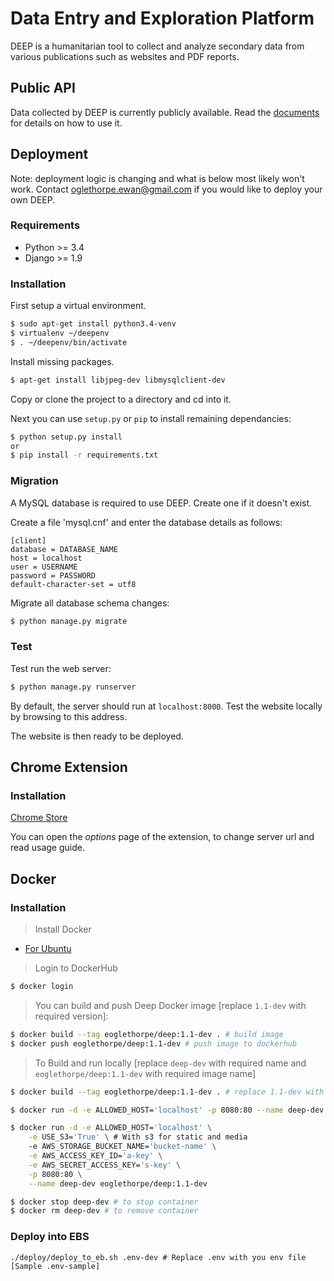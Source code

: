 # Data Entry and Exploration Platform

DEEP is a humanitarian tool to collect and analyze secondary data from various publications such as websites and PDF reports. 

## Public API

Data collected by DEEP is currently publicly available. Read the [documents](https://github.com/eoglethorpe/deep/blob/master/API.md) for details on how to use it.

## Deployment
Note: deployment logic is changing and what is below most likely won't work. Contact oglethorpe.ewan@gmail.com if you would like to deploy your own DEEP.


### Requirements

* Python >= 3.4
* Django >= 1.9

### Installation

First setup a virtual environment.

```bash
$ sudo apt-get install python3.4-venv
$ virtualenv ~/deepenv
$ . ~/deepenv/bin/activate
```

Install missing packages.

```bash
$ apt-get install libjpeg-dev libmysqlclient-dev
```

Copy or clone the project to a directory and cd into it.

Next you can use ```setup.py``` or ```pip``` to install remaining dependancies:

```bash
$ python setup.py install
or
$ pip install -r requirements.txt
```



### Migration

A MySQL database is required to use DEEP. Create one if it doesn't exist.

Create a file 'mysql.cnf' and enter the database details as follows:

```
[client]
database = DATABASE_NAME
host = localhost
user = USERNAME
password = PASSWORD
default-character-set = utf8
```

Migrate all database schema changes:

```bash
$ python manage.py migrate
```

### Test

Test run the web server:

```bash
$ python manage.py runserver
```

By default, the server should run at `localhost:8000`. Test the website locally by browsing to this address.

The website is then ready to be deployed.

## Chrome Extension

### Installation
[Chrome Store](https://chrome.google.com/webstore/detail/deep-create-lead/eolekcokhpndiemngdnnicfmgehdgplp/)

You can open the *options* page of the extension, to change server url and read usage guide.

## Docker

### Installation
> Install Docker
- [For Ubuntu](https://docs.docker.com/engine/installation/linux/ubuntu/#install-from-a-package)

> Login to DockerHub

```bash
$ docker login
```
> You can build and push Deep Docker image [replace `1.1-dev` with required version]:

```bash
$ docker build --tag eoglethorpe/deep:1.1-dev . # build image
$ docker push eoglethorpe/deep:1.1-dev # push image to dockerhub
```

> To Build and run locally [replace `deep-dev` with required name and `eoglethorpe/deep:1.1-dev` with
  required image name]

```bash
$ docker build --tag eoglethorpe/deep:1.1-dev . # replace 1.1-dev with required version. build image

$ docker run -d -e ALLOWED_HOST='localhost' -p 8080:80 --name deep-dev eoglethorpe/deep:1.1-dev # run container

$ docker run -d -e ALLOWED_HOST='localhost' \
    -e USE_S3='True' \ # With s3 for static and media
    -e AWS_STORAGE_BUCKET_NAME='bucket-name' \
    -e AWS_ACCESS_KEY_ID='a-key' \
    -e AWS_SECRET_ACCESS_KEY='s-key' \
    -p 8080:80 \
    --name deep-dev eoglethorpe/deep:1.1-dev

$ docker stop deep-dev # to stop container
$ docker rm deep-dev # to remove container
```

### Deploy into EBS
```
./deploy/deploy_to_eb.sh .env-dev # Replace .env with you env file [Sample .env-sample]
```
